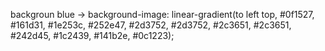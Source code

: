 backgroun blue ->  background-image: linear-gradient(to left top, #0f1527, #161d31, #1e253c, #252e47, #2d3752, #2d3752, #2c3651, #2c3651, #242d45, #1c2439, #141b2e, #0c1223);